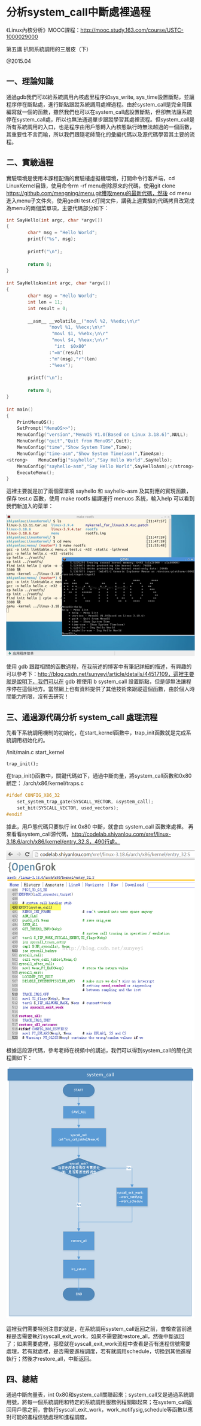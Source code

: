 # 分析system_call中斷處裡過程

《Linux內核分析》MOOC課程：http://mooc.study.163.com/course/USTC-1000029000

第五講 扒開系統調用的三層皮（下）

@2015.04

## 一、理論知識

通過gdb我們可以給系統調用內核處里程序如sys_write, sys_time設置斷點，並讓程序停在斷點處，進行斷點跟蹤系統調用處裡過程。由於system_call是完全用匯編寫就一個的函數，雖然我們也可以在system_call處設置斷點，但卻無法讓系統停在system_call處，所以也無法通過單步跟蹤學習其處裡流程。但system_call是所有系統調用的入口，也是程序由用戶態轉入內核態執行時無法越過的一個函數，其重要性不言而喻，所以我們跟隨老師簡化的彙編代碼以及源代碼學習其主要的流程。

## 二、實驗過程

實驗環境是使用本課程配備的實驗樓虛擬機環境，打開命令行客戶端，cd LinuxKernel目錄，使用命令rm -rf menu刪除原來的代碼，使用git clone https://github.com/mengning/menu.git獲取menu的最新代碼，然後 cd menu 進入menu子文件夾，使用gedti test.c打開文件，講我上週實驗的代碼拷貝改寫成為menu的兩個菜單項，主要代碼部分如下：

```cpp
int SayHello(int argc, char *argv[])
{
        char* msg = "Hello World";
        printf("%s", msg);

        printf("\n");

        return 0;
}

int SayHelloAsm(int argc, char *argv[])
{
        char* msg = "Hello World";
        int len = 11;
        int result = 0;

        __asm__ __volatile__("movl %2, %%edx;\n\r"
                "movl %1, %%ecx;\n\r"
                 "movl $1, %%ebx;\n\r"
                 "movl $4, %%eax;\n\r"
                  "int  $0x80"
                :"=m"(result)
                :"m"(msg),"r"(len)
                :"%eax");

        printf("\n");

        return 0;
}

int main()
{
    PrintMenuOS();
    SetPrompt("MenuOS>>");
    MenuConfig("version","MenuOS V1.0(Based on Linux 3.18.6)",NULL);
    MenuConfig("quit","Quit from MenuOS",Quit);
    MenuConfig("time","Show System Time",Time);
    MenuConfig("time-asm","Show System Time(asm)",TimeAsm);
<strong>    MenuConfig("sayhello","Say Hello World",SayHello);
    MenuConfig("sayhello-asm","Say Hello World",SayHelloAsm);</strong>
    ExecuteMenu();
}
```

這裡主要就是加了兩個菜單項 sayhello 和 sayhello-asm 及其對應的實現函數，保存 test.c 函數，使用 make rootfs 編譯運行 menuos 系統，輸入help 可以看到我們新加入的菜單：

![](./images/20150405115448235.png)

使用 gdb 跟蹤相關的函數過程，在我前述的博客中有筆記詳細的描述，有興趣的可以參考下：http://blog.csdn.net/sunyeyi/article/details/44517109，這裡主要就是說明下，我們可以在 gdb 裡使用 b system_call 設置斷點，但是卻無法讓程序停在這個地方。當然網上也有資料提供了其他技術來跟蹤這個函數，由於個人時間能力所限，沒有去研究！


## 三、通過源代碼分析 system_call 處理流程

先看下系統調用機制的初始化，在start_kernel函數中，trap_init函數就是完成系統調用初始化的。

/init/main.c start_kernel

```
trap_init();
```

在trap_init()函數中，關鍵代碼如下，通過中斷向量，將system_call函數和0x80綁定：
/arch/x86/kernel/traps.c

```cpp
#ifdef CONFIG_X86_32
    set_system_trap_gate(SYSCALL_VECTOR, &system_call);
    set_bit(SYSCALL_VECTOR, used_vectors);
#endif
```

據此，用戶態代碼只要執行 int 0x80 中斷，就會由 system_call 函數來處裡。
再來看看system_call源代碼，http://codelab.shiyanlou.com/xref/linux-3.18.6/arch/x86/kernel/entry_32.S，490行處。

![](./images/20150405123257349.png)

根據這段源代碼，參考老師在視頻中的講述，我們可以得到system_call的簡化流程圖如下：

![](./images/20150405131724567)

這裡我們需要特別注意的就是，在系統調用system_call返回之前，會檢查當前進程是否需要執行syscall_exit_work，如果不需要就restore_all，然後中斷返回了；如果需要處裡，那麼就在syscall_exit_work流程中查看是否有進程信號需要處理，若有就處裡，是否需要進程調度，若有就調用schedule，切換到其他進程執行；然後才restore_all，中斷返回。


## 四、總結

通過中斷向量表，int 0x80和system_call關聯起來；system_call又是通過系統調用號，將每一個系統調用和特定的系統調用服務例程關聯起來；在system_call返回用戶態之前，會執行syscall_exit_work，work_notifysig,schedule等函數以應對可能的進程信號處理和進程調度。
